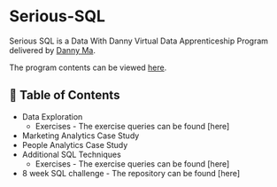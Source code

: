 # Serious-SQL


Serious SQL is a Data With Danny Virtual Data Apprenticeship Program delivered by [Danny Ma](https://www.linkedin.com/in/datawithdanny/).

The program contents can be viewed [here](https://www.datawithdanny.com/courses/serious-sql).

## 📑 Table of Contents

- Data Exploration
  - Exercises - The exercise queries can be found [here]
- Marketing Analytics Case Study
- People Analytics Case Study
- Additional SQL Techniques
  - Exercises - The exercise queries can be found [here]
- 8 week SQL challenge - The repository can be found [here]
